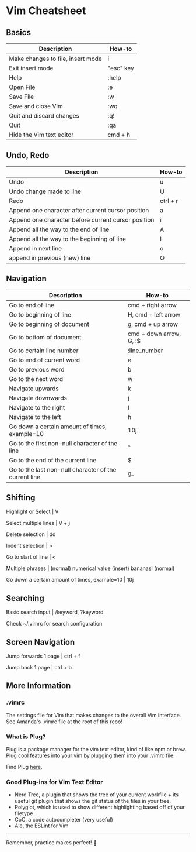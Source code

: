# Vim Cheatsheet

## Basics

| Description | How-to |
| ----------- | ----------- |
| Make changes to file, insert mode | i 
| Exit insert mode | "esc" key |
| Help | :help |
| Open File | :e |
| Save File | :w |
| Save and close Vim | :wq |
| Quit and discard changes | :q! |
| Quit | :qa |
| Hide the Vim text editor | cmd + h |

## Undo, Redo

| Description | How-to |
| ----------- | ----------- |
| Undo | u |
| Undo change made to line | U |
| Redo | ctrl + r |
| Append one character after current cursor position | a |
| Append one character before current cursor position | i |
| Append all the way to the end of line | A |
| Append all the way to the beginning of line | I |
| Append in next line | o |
| append in previous (new) line | O |

## Navigation

| Description | How-to |
| ----------- | ----------- |
| Go to end of line | cmd + right arrow |
| Go to beginning of line | H, cmd + left arrow |
| Go to beginning of document | g, cmd + up arrow |
| Go to bottom of document | cmd + down arrow, G, :$ |
| Go to certain line number | :line_number |
| Go to end of current word | e |
| Go to previous word | b |
| Go to the next word | w |
| Navigate upwards | k |
| Navigate downwards | j |
| Navigate to the right | l |
| Navigate to the left | h | 
| Go down a certain amount of times, example=10 | 10j |
| Go to the first non-null character of the line | ^ |
| Go to the end of the current line | $ |
| Go to the last non-null character of the current line | g_ |

## Shifting

Highlight or Select | V

Select multiple lines | V + **j**

Delete selection | dd

Indent selection | >

Go to start of line | <

Multiple phrases | (normal) numerical value (insert) bananas! (normal)

Go down a certain amount of times, example=10 | 10j

## Searching 

Basic search input | /keyword, ?keyword

Check ~/.vimrc for search configuration

## Screen Navigation

Jump forwards 1 page | ctrl + f

Jump back 1 page | ctrl + b

## More Information

### .vimrc

The settings file for Vim that makes changes to the overall Vim interface. See Amanda's .vimrc file at the root of this repo!

### What is Plug?

Plug is a package manager for the vim text editor, kind of like npm or brew. Plug cool features into your vim by plugging them into your .vimrc file.

Find Plug [here](https://github.com/junegunn/vim-plug).

### Good Plug-ins for Vim Text Editor

- Nerd Tree, a plugin that shows the tree of your current workfile + its useful git plugin that shows the git status of the files in your tree.
- Polyglot, which is used to show different highlighting based off of your filetype
- CoC, a code autocompleter (very useful)
- Ale, the ESLint for Vim


___

Remember, practice makes perfect! :cowboy_hat_face:
